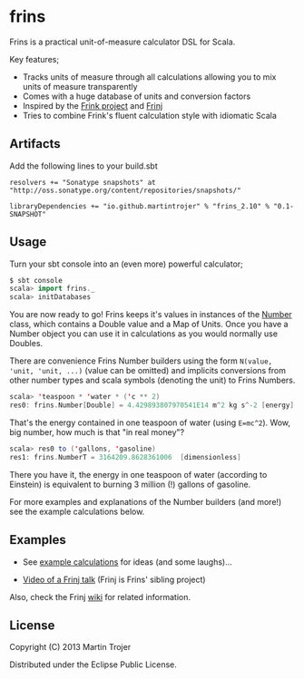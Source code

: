 # frins

Frins is a practical unit-of-measure calculator DSL for Scala.

Key features;

* Tracks units of measure through all calculations allowing you to mix units of measure transparently
* Comes with a huge database of units and conversion factors
* Inspired by the [Frink project](http://futureboy.us/frinkdocs/) and [Frinj](https://github.com/martintrojer/frinj)
* Tries to combine Frink's fluent calculation style with idiomatic Scala

## Artifacts

Add the following lines to your build.sbt

```
resolvers += "Sonatype snapshots" at "http://oss.sonatype.org/content/repositories/snapshots/"

libraryDependencies += "io.github.martintrojer" % "frins_2.10" % "0.1-SNAPSHOT"
```

## Usage

Turn your sbt console into an (even more) powerful calculator;

```scala
$ sbt console
scala> import frins._
scala> initDatabases
```

You are now ready to go! Frins keeps it's values in instances of the [Number](https://github.com/martintrojer/frins/blob/master/src/main/scala/frins/Number.scala) class, which contains a Double value and a Map of Units. Once you have a Number object you can use it in calculations as you would normally use Doubles.

There are convenience Frins Number builders using the form `N(value, 'unit, 'unit, ...)` (value can be omitted) and implicits conversions from other number types and scala symbols (denoting the unit) to Frins Numbers.

```scala
scala> 'teaspoon * 'water * ('c ** 2)
res0: frins.Number[Double] = 4.429893807970541E14 m^2 kg s^-2 [energy]
```

That's the energy contained in one teaspoon of water (using `E=mc^2`). Wow, big number, how much is that "in real money"?

```scala
scala> res0 to ('gallons, 'gasoline)
res1: frins.NumberT = 3164209.8628361006  [dimensionless]
```

There you have it, the energy in one teaspoon of water (according to Einstein) is equivalent to burning 3 million (!) gallons of gasoline.

For more examples and explanations of the Number builders (and more!) see the example calculations below.

## Examples

* See [example calculations](https://github.com/martintrojer/frins/blob/master/src/main/scala/frins/ExampleCalculations.scala) for ideas (and some laughs)...

* [Video of a Frinj talk](http://skillsmatter.com/podcast/home/frinj-having-fun-with-units-3861) (Frinj is Frins' sibling project)

Also, check the Frinj [wiki](https://github.com/martintrojer/frinj/wiki) for related information.

## License

Copyright (C) 2013 Martin Trojer

Distributed under the Eclipse Public License.
